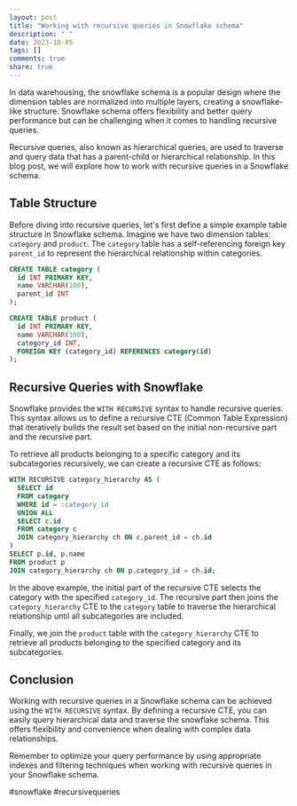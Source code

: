 ```yaml
---
layout: post
title: "Working with recursive queries in Snowflake schema"
description: " "
date: 2023-10-05
tags: []
comments: true
share: true
---
```


In data warehousing, the snowflake schema is a popular design where the dimension tables are normalized into multiple layers, creating a snowflake-like structure. Snowflake schema offers flexibility and better query performance but can be challenging when it comes to handling recursive queries.

Recursive queries, also known as hierarchical queries, are used to traverse and query data that has a parent-child or hierarchical relationship. In this blog post, we will explore how to work with recursive queries in a Snowflake schema.

## Table Structure

Before diving into recursive queries, let's first define a simple example table structure in Snowflake schema. Imagine we have two dimension tables: `category` and `product`. The `category` table has a self-referencing foreign key `parent_id` to represent the hierarchical relationship within categories.

```sql
CREATE TABLE category (
  id INT PRIMARY KEY,
  name VARCHAR(100),
  parent_id INT
);

CREATE TABLE product (
  id INT PRIMARY KEY,
  name VARCHAR(100),
  category_id INT,
  FOREIGN KEY (category_id) REFERENCES category(id)
);
```

## Recursive Queries with Snowflake

Snowflake provides the `WITH RECURSIVE` syntax to handle recursive queries. This syntax allows us to define a recursive CTE (Common Table Expression) that iteratively builds the result set based on the initial non-recursive part and the recursive part.

To retrieve all products belonging to a specific category and its subcategories recursively, we can create a recursive CTE as follows:

```sql
WITH RECURSIVE category_hierarchy AS (
  SELECT id
  FROM category
  WHERE id = :category_id
  UNION ALL
  SELECT c.id
  FROM category c
  JOIN category_hierarchy ch ON c.parent_id = ch.id
)
SELECT p.id, p.name
FROM product p
JOIN category_hierarchy ch ON p.category_id = ch.id;
```

In the above example, the initial part of the recursive CTE selects the category with the specified `category_id`. The recursive part then joins the `category_hierarchy` CTE to the `category` table to traverse the hierarchical relationship until all subcategories are included.

Finally, we join the `product` table with the `category_hierarchy` CTE to retrieve all products belonging to the specified category and its subcategories.

## Conclusion

Working with recursive queries in a Snowflake schema can be achieved using the `WITH RECURSIVE` syntax. By defining a recursive CTE, you can easily query hierarchical data and traverse the snowflake schema. This offers flexibility and convenience when dealing with complex data relationships.

Remember to optimize your query performance by using appropriate indexes and filtering techniques when working with recursive queries in your Snowflake schema.

#snowflake #recursivequeries